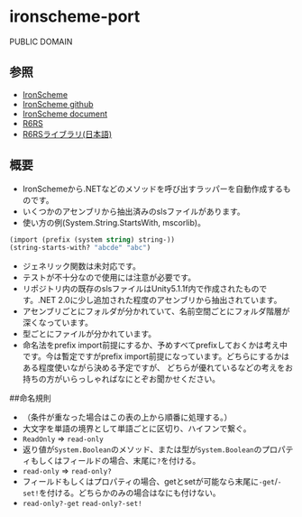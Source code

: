 # ironscheme-port

PUBLIC DOMAIN

## 参照
- [IronScheme](https://ironscheme.codeplex.com/)
- [IronScheme github](https://github.com/leppie/IronScheme)
- [IronScheme document](https://ironscheme.codeplex.com/documentation)
- [R6RS](http://www.r6rs.org/)
- [R6RSライブラリ(日本語)](http://practical-scheme.net/wiliki/wiliki.cgi?R6RS%3A%E6%A8%99%E6%BA%96%E3%83%A9%E3%82%A4%E3%83%96%E3%83%A9%E3%83%AA)


## 概要
- IronSchemeから.NETなどのメソッドを呼び出すラッパーを自動作成するものです。
- いくつかのアセンブリから抽出済みのslsファイルがあります。
- 使い方の例(System.String.StartsWith, mscorlib)。
```scheme
(import (prefix (system string) string-))
(string-starts-with? "abcde" "abc")
```
- ジェネリック関数は未対応です。
- テストが不十分なので使用には注意が必要です。
- リポジトリ内の既存のslsファイルはUnity5.1.1f内で作成されたものです。.NET 2.0に少し追加された程度のアセンブリから抽出されています。
- アセンブリごとにフォルダが分かれていて、名前空間ごとにフォルダ階層が深くなっています。
- 型ごとにファイルが分かれています。
- 命名法をprefix import前提にするか、予めすべてprefixしておくかは考え中です。今は暫定ですがprefix import前提になっています。どちらにするかはある程度使いながら決める予定ですが、
どちらが優れているなどの考えをお持ちの方がいらっしゃればなにとぞお聞かせください。

##命名規則
- （条件が重なった場合はこの表の上から順番に処理する。）
- 大文字を単語の境界として単語ごとに区切り、ハイフンで繋ぐ。
- `ReadOnly` => `read-only`
- 返り値が`System.Boolean`のメソッド、または型が`System.Boolean`のプロパティもしくはフィールドの場合、末尾に`?`を付ける。
- `read-only` => `read-only?`
- フィールドもしくはプロパティの場合、getとsetが可能なら末尾に`-get`/`-set!`を付ける。どちらかのみの場合はなにも付けない。
- `read-only?-get` `read-only?-set!`
